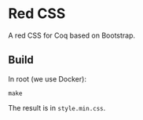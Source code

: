# Red CSS
A red CSS for Coq based on Bootstrap.

## Build
In root (we use Docker):

    make

The result is in `style.min.css`.
